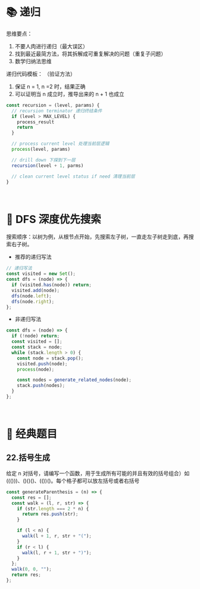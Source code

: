 # 📚 递归

思维要点：

1. 不要人肉进行递归（最大误区）
2. 找到最近最简方法，将其拆解成可重复解决的问题（重复子问题）
3. 数学归纳法思维

递归代码模板：
（验证方法）

1. 保证 n = 1, n =2 时，结果正确
2. 可以证明当 n 成立时，推导出来的 n + 1 也成立

```js
const recursion = (level, params) {
  // recursion terminator 递归终结条件
  if (level > MAX_LEVEL) {
    process_result
    return
  }

  // process current level 处理当前层逻辑
  process(level, params)

  // drill down 下探到下一层
  recursion(level + 1, parms)

  // clean current level status if need 清理当前层
}
```

<br/>

# 🤔 DFS 深度优先搜索

搜索顺序：以树为例，从根节点开始，先搜索左子树，一直走左子树走到底，再搜索右子树。

- 推荐的递归写法

```js
// 递归写法
const visited = new Set();
const dfs = (node) => {
  if (visited.has(node)) return;
  visited.add(node);
  dfs(node.left);
  dfs(node.right);
};
```

- 非递归写法

```js
const dfs = (node) => {
  if (!node) return;
  const visited = [];
  const stack = node;
  while (stack.length > 0) {
    const node = stack.pop();
    visited.push(node);
    process(node);

    const nodes = generate_related_nodes(node);
    stack.push(nodes);
  }
};
```

<br/>

# 🏫 经典题目

## 22.括号生成

给定 n 对括号，请编写一个函数，用于生成所有可能的并且有效的括号组合）如((()))、()()()、(())()。每个格子都可以放左括号或者右括号

```js
const generateParenthesis = (n) => {
  const res = [];
  const walk = (l, r, str) => {
    if (str.length === 2 * n) {
      return res.push(str);
    }

    if (l < n) {
      walk(l + 1, r, str + "(");
    }
    if (r < l) {
      walk(l, r + 1, str + ")");
    }
  };
  walk(0, 0, "");
  return res;
};
```

<br/>
